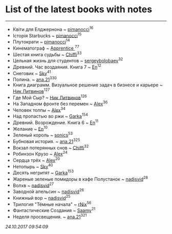 # List of the latest books with notes
---

* Квіти для Елджернона ~ [pimanocci](users/117/117124011531379579265-google)<sup>16</sup>
* Історія Starbucks ~ [pimanocci](users/117/117124011531379579265-google)<sup>15</sup>
* Плутократи ~ [pimanocci](users/117/117124011531379579265-google)<sup>14</sup>
* Кинематограф ~ [Apprentice ](users/528/52821952-vkontakte)<sup>77</sup>
* Шестая книга судьбы ~ [Chiffi](users/105/105831994080785626680-google)<sup>33</sup>
* Цельная жизнь для студентов ~ [sergeybolobaev](users/379/37918255-vkontakte)<sup>32</sup>
* Древний. Час воздаяния. Книга 7 ~ [En](users/333/333646551-vkontakte)<sup>12</sup>
* Снеговик ~ [Sky](users/118/118049897850017649660-google)<sup>41</sup>
* Полина. ~ [ana.21](users/107/107655526900000657481-google)<sup>330</sup>
* Книга диаграмм. Визуальное решение задач в бизнесе и карьере ~ [Ник Литвинов](users/241/241974816-vkontakte)<sup>127</sup>
* Где Мой Сыр? ~ [Ник Литвинов](users/241/241974816-vkontakte)<sup>126</sup>
* На Западном фронте без перемен ~ [Alex](users/106/106644083867140961454-google)<sup>36</sup>
* Человек толпы ~ [Alex](users/106/106644083867140961454-google)<sup>34</sup>
* Над пропастью во ржи ~ [Garka](users/115/115753719718250012620-google)<sup>154</sup>
* Древний. Возрождение. Книга 6 ~ [En](users/333/333646551-vkontakte)<sup>11</sup>
* Желание ~ [En](users/333/333646551-vkontakte)<sup>10</sup>
* Зеленый король ~ [sonics](users/588/5880221-vkontakte)<sup>53</sup>
* Бубновая история. ~ [ana.21](users/107/107655526900000657481-google)<sup>325</sup>
* Вокзал потерянных снов ~ [Chiffi](users/105/105831994080785626680-google)<sup>32</sup>
* Робинзон Крузо ~ [Alex](users/106/106644083867140961454-google)<sup>24</sup>
* Сердца трёх ~ [Alex](users/106/106644083867140961454-google)<sup>20</sup>
* Нетопырь ~ [Sky](users/118/118049897850017649660-google)<sup>40</sup>
* Десять негритят ~ [Garka](users/115/115753719718250012620-google)<sup>153</sup>
* Жареные зеленые помидоры в кафе Полустанок ~ [nadisvid](users/113/1138852626183846-facebook)<sup>28</sup>
* Волхв ~ [nadisvid](users/113/1138852626183846-facebook)<sup>27</sup>
* Заводной апельсин ~ [nadisvid](users/113/1138852626183846-facebook)<sup>26</sup>
* Книжный вор ~ [nadisvid](users/113/1138852626183846-facebook)<sup>25</sup>
* Трилогия "Тёмные начала" ~ [rNix](users/115/115622071-twitter)<sup>56</sup>
* Фантастические Создания ~ [Saamy](users/115/115226508-vkontakte)<sup>21</sup>
* Неделя просвещения. ~ [ana.21](users/107/107655526900000657481-google)<sup>321</sup>


_24.10.2017 09:54:09_
